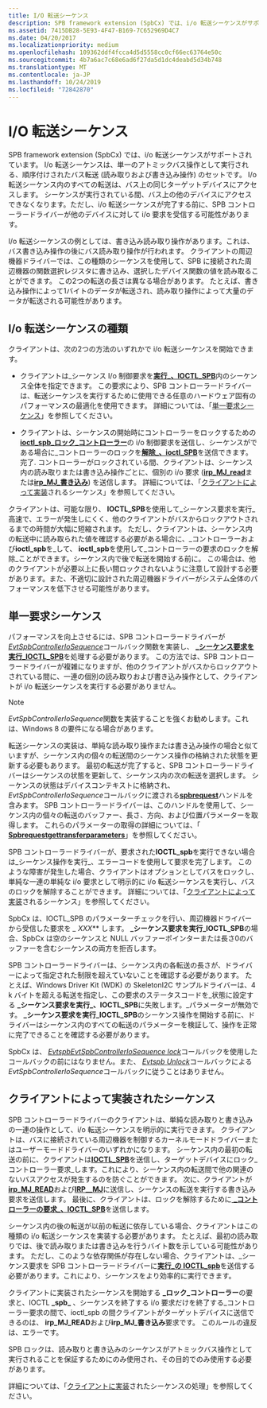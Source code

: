 ```yaml
---
title: I/O 転送シーケンス
description: SPB framework extension (SpbCx) では、i/o 転送シーケンスがサポートされています。
ms.assetid: 7415DB28-5E93-4F47-B169-7C652969D4C7
ms.date: 04/20/2017
ms.localizationpriority: medium
ms.openlocfilehash: 109362ddf4fcca4d5d5558cc0cf66ec63764e50c
ms.sourcegitcommit: 4b7a6ac7c68e6ad6f27da5d1dc4deabd5d34b748
ms.translationtype: MT
ms.contentlocale: ja-JP
ms.lasthandoff: 10/24/2019
ms.locfileid: "72842870"
---
```

# <a name="io-transfer-sequences"></a>I/O 転送シーケンス

SPB framework extension (SpbCx) では、i/o 転送シーケンスがサポートされています。 I/o 転送シーケンスは、単一のアトミックバス操作として実行される、順序付けされたバス転送 (読み取りおよび書き込み操作) のセットです。 I/o 転送シーケンス内のすべての転送は、バス上の同じターゲットデバイスにアクセスします。 シーケンスが実行されている間、バス上の他のデバイスにアクセスできなくなります。ただし、i/o 転送シーケンスが完了する前に、SPB コントローラードライバーが他のデバイスに対して i/o 要求を受信する可能性があります。

I/o 転送シーケンスの例としては、書き込み読み取り操作があります。これは、バス書き込み操作の後にバス読み取り操作が行われます。 クライアントの周辺機器ドライバーでは、この種類のシーケンスを使用して、SPB に接続された周辺機器の関数選択レジスタに書き込み、選択したデバイス関数の値を読み取ることができます。 この2つの転送の長さは異なる場合があります。 たとえば、書き込み操作によって1バイトのデータが転送され、読み取り操作によって大量のデータが転送される可能性があります。

## <a name="types-of-io-transfer-sequences"></a>I/o 転送シーケンスの種類

クライアントは、次の2つの方法のいずれかで i/o 転送シーケンスを開始できます。

* クライアントは\_シーケンス I/o 制御要求を[**実行\_、IOCTL\_SPB**](https://msdn.microsoft.com/library/windows/hardware/hh450857)内のシーケンス全体を指定できます。 この要求により、SPB コントローラードライバーは、転送シーケンスを実行するために使用できる任意のハードウェア固有のパフォーマンスの最適化を使用できます。 詳細については、「[単一要求シーケンス](#single-request-sequences)」を参照してください。

* クライアントは、シーケンスの開始時にコントローラーをロックするための[**ioctl\_spb\_ロック\_コントローラー**](https://msdn.microsoft.com/library/windows/hardware/hh450858)の i/o 制御要求を送信し、シーケンスがである場合に\_コントローラーのロックを[**解除\_、ioctl\_SPB**](https://msdn.microsoft.com/library/windows/hardware/hh450859)を送信できます。完了. コントローラーがロックされている間、クライアントは、シーケンス内の読み取りまたは書き込み操作ごとに、個別の i/o 要求 ([**irp\_MJ\_read**](https://docs.microsoft.com/windows-hardware/drivers/kernel/irp-mj-read)または[**irp\_MJ\_書き込み**](https://docs.microsoft.com/windows-hardware/drivers/kernel/irp-mj-write)) を送信します。 詳細については、「[クライアントによって実装](#client-implemented-sequences)されるシーケンス」を参照してください。

クライアントは、可能な限り、 **IOCTL\_SPB**を使用して\_シーケンス要求を実行\_高速で、エラーが発生しにくく、他のクライアントがバスからロックアウトされるまでの時間が大幅に短縮されます。 ただし、クライアントは、シーケンス内の転送中に読み取られた値を確認する必要がある場合に、\_コントローラーおよび**ioctl\_spb**を\_して、 **ioctl\_spb**を使用して\_コントローラーの要求のロックを解除\_ことができます。シーケンス内で後で転送を開始する前に。 この場合は、他のクライアントが必要以上に長い間ロックされないように注意して設計する必要があります。また、不適切に設計された周辺機器ドライバーがシステム全体のパフォーマンスを低下させる可能性があります。

## <a name="single-request-sequences"></a>単一要求シーケンス

パフォーマンスを向上させるには、SPB コントローラードライバーが[*EvtSpbControllerIoSequence*](https://docs.microsoft.com/windows-hardware/drivers/ddi/spbcx/nc-spbcx-evt_spb_controller_sequence)コールバック関数を実装し、 [ **\_シーケンス要求を実行\_IOCTL\_SPB**](https://msdn.microsoft.com/library/windows/hardware/hh450857)を処理する必要があります。 この方法では、SPB コントローラードライバーが複雑になりますが、他のクライアントがバスからロックアウトされている間に、一連の個別の読み取りおよび書き込み操作として、クライアントが i/o 転送シーケンスを実行する必要がありません。

> [!NOTE]
> *EvtSpbControllerIoSequence*関数を実装することを強くお勧めします。これは、Windows 8 の要件になる場合があります。

 転送シーケンスの実装は、単純な読み取り操作または書き込み操作の場合と似ていますが、シーケンス内の個々の転送間のシーケンス操作の格納された状態を更新する必要もあります。 最初の転送が完了すると、SPB コントローラードライバーはシーケンスの状態を更新して、シーケンス内の次の転送を選択します。 シーケンスの状態はデバイスコンテキストに格納され、 *EvtSpbControllerIoSequence*コールバックに渡される[**spbrequest**](https://docs.microsoft.com/windows-hardware/drivers/spb/spbcx-object-handles)ハンドルを含みます。 SPB コントローラードライバーは、このハンドルを使用して、シーケンス内の個々の転送のバッファー、長さ、方向、および位置パラメーターを取得します。 これらのパラメーターの取得の詳細については、「 [**Spbrequestgettransferparameters**](https://docs.microsoft.com/windows-hardware/drivers/ddi/spbcx/nf-spbcx-spbrequestgettransferparameters)」を参照してください。

SPB コントローラードライバーが、要求された**IOCTL\_spb**を実行できない場合は\_シーケンス操作を実行\_、エラーコードを使用して要求を完了します。 このような障害が発生した場合、クライアントはオプションとしてバスをロックし、単純な一連の単純な i/o 要求として明示的に i/o 転送シーケンスを実行し、バスのロックを解除することができます。 詳細については、「[クライアントによって実装](#client-implemented-sequences)されるシーケンス」を参照してください。

SpbCx は、IOCTL\_SPB のパラメーターチェックを行い、周辺機器ドライバーから受信した要求を **\_* XXX*** します。 **\_シーケンス要求を実行\_IOCTL\_SPB**の場合、SpbCx は空のシーケンスと NULL バッファーポインターまたは長さ0のバッファーを含むシーケンスの両方を拒否します。

SPB コントローラードライバーは、シーケンス内の各転送の長さが、ドライバーによって指定された制限を超えていないことを確認する必要があります。 たとえば、Windows Driver Kit (WDK) の SkeletonI2C サンプルドライバーは、4 k バイトを超える転送を指定し、この要求のステータスコードを\_状態に設定する **\_シーケンス要求を実行\_、IOCTL\_SPB**に失敗します。\_パラメーターが無効です。 **\_シーケンス要求を実行\_IOCTL\_SPB**のシーケンス操作を開始する前に、ドライバーはシーケンス内のすべての転送のパラメーターを検証して、操作を正常に完了できることを確認する必要があります。

SpbCx は、 [*EvtspbEvtSpbControllerIoSequence lock*](https://docs.microsoft.com/windows-hardware/drivers/ddi/spbcx/nc-spbcx-evt_spb_controller_lock)コールバックを使用したコールバックの前にはなりません。また、 [*Evtspb Unlock*](https://docs.microsoft.com/windows-hardware/drivers/ddi/spbcx/nc-spbcx-evt_spb_controller_lock)コールバックによる*EvtSpbControllerIoSequence*コールバックに従うことはありません。

## <a name="client-implemented-sequences"></a>クライアントによって実装されたシーケンス

SPB コントローラードライバーのクライアントは、単純な読み取りと書き込みの一連の操作として、i/o 転送シーケンスを明示的に実行できます。 クライアントは、バスに接続されている周辺機器を制御するカーネルモードドライバーまたはユーザーモードドライバーのいずれかになります。 シーケンス内の最初の転送の前に、クライアントは[**IOCTL\_SPB**](https://msdn.microsoft.com/library/windows/hardware/hh450858)を送信し、ターゲットデバイスにロック\_コントローラー要求\_します。これにより、シーケンス内の転送間で他の関連のないバスアクセスが発生するのを防ぐことができます。 次に、クライアントが[**irp\_MJ\_READ**](https://docs.microsoft.com/windows-hardware/drivers/kernel/irp-mj-read)および[**IRP\_\_MJ**](https://docs.microsoft.com/windows-hardware/drivers/kernel/irp-mj-write)に送信し、シーケンスの転送を実行する書き込み要求を送信します。 最後に、クライアントは、ロックを解除するために[ **\_コントローラーの要求\_、IOCTL\_SPB**](https://msdn.microsoft.com/library/windows/hardware/hh450859)を送信します。

シーケンス内の後の転送が以前の転送に依存している場合、クライアントはこの種類の i/o 転送シーケンスを実装する必要があります。 たとえば、最初の読み取りでは、後で読み取りまたは書き込みを行うバイト数を示している可能性があります。 ただし、このような依存関係が存在しない場合、クライアントは、\_シーケンス要求を SPB コントローラードライバーに[**実行\_の IOCTL\_spb**](https://msdn.microsoft.com/library/windows/hardware/hh450857)を送信する必要があります。これにより、シーケンスをより効率的に実行できます。

クライアントに実装されたシーケンスを開始する **\_ロック\_コントローラー**の要求と、IOCTL **\_spb\_** 、シーケンスを終了する i/o 要求だけを終了する\_コントローラー要求の間で、ioctl\_spb の間クライアントがターゲットデバイスに送信できるのは、 **irp\_MJ\_READ**および**irp\_MJ\_書き込み**要求です。 このルールの違反は、エラーです。

SPB ロックは、読み取りと書き込みのシーケンスがアトミックバス操作として実行されることを保証するためにのみ使用され、その目的でのみ使用する必要があります。

詳細については、「[クライアントに実装](https://docs.microsoft.com/windows-hardware/drivers/spb/handling-client-implemented-sequences)されたシーケンスの処理」を参照してください。
